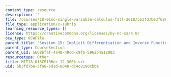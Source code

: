 ```yaml
---
content_type: resource
description: ''
file: /courses/18-01sc-single-variable-calculus-fall-2010/5b3fd7be3f686d1d8040dc4c8190cbba_MIT18_01SCF10Rec_12_300k.srt
file_type: application/x-subrip
learning_resource_types: []
license: https://creativecommons.org/licenses/by-nc-sa/4.0/
ocw_type: OCWFile
parent_title: 'Session 15: Implicit Differentiation and Inverse Functions'
parent_type: CourseSection
parent_uid: 5668bfaf-4a48-49cd-c9fb-5962b4a18003
resourcetype: Other
title: MIT18_01SCF10Rec_12_300k.srt
uid: 5b3fd7be-3f68-6d1d-8040-dc4c8190cbba
---
```

